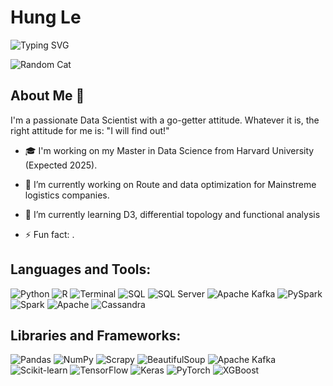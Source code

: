 
# Hung Le

![Typing SVG](https://readme-typing-svg.herokuapp.com?lines=Full+Stack+Machine+Learning+Developer&size=22)

![Random Cat](https://cataas.com/cat?time={{CURRENT_TIMESTAMP}})

## About Me 📌
I'm a passionate Data Scientist with a go-getter attitude. Whatever it is, the right attitude for me is: "I will find out!"

- 🎓 I'm working on my Master in Data Science from Harvard University (Expected 2025).
- 🔭 I’m currently working on Route and data optimization for Mainstreme logistics companies.
- 🌱 I’m currently learning D3, differential topology and functional analysis

- ⚡ Fun fact: .


## Languages and Tools:

<p>
  <!-- Python -->
  <img src="https://img.shields.io/badge/Python-3776AB?style=for-the-badge&logo=python&logoColor=white" alt="Python"/>
  <!-- R -->
  <img src="https://img.shields.io/badge/R-276DC3?style=for-the-badge&logo=r&logoColor=white" alt="R"/>
  <!-- Terminal -->
  <img src="https://img.shields.io/badge/Terminal-4D4D4D?style=for-the-badge&logo=gnu-bash&logoColor=white" alt="Terminal"/>
  <!-- SQL -->
  <img src="https://img.shields.io/badge/SQL-F80000?style=for-the-badge&logo=oracle&logoColor=white" alt="SQL"/>
  <!-- SQL Server -->
  <img src="https://img.shields.io/badge/SQL_Server-CC2927?style=for-the-badge&logo=microsoft-sql-server&logoColor=white" alt="SQL Server"/>
  <!-- Apache Kafka -->
  <img src="https://img.shields.io/badge/Apache_Kafka-231F20?style=for-the-badge&logo=apachekafka&logoColor=white" alt="Apache Kafka"/>
  <!-- PySpark -->
  <img src="https://img.shields.io/badge/PySpark-E25A1C?style=for-the-badge&logo=apache-spark&logoColor=white" alt="PySpark"/>
  <!-- Spark -->
  <img src="https://img.shields.io/badge/Spark-F47D30?style=for-the-badge&logo=apache-spark&logoColor=white" alt="Spark"/>
  <!-- Apache -->
  <img src="https://img.shields.io/badge/Apache-D22128?style=for-the-badge&logo=apache&logoColor=white" alt="Apache"/>
  <!-- Cassandra -->
  <img src="https://img.shields.io/badge/Cassandra-1287B1?style=for-the-badge&logo=apache-cassandra&logoColor=white" alt="Cassandra"/>
  <!-- Add other languages and tools as needed -->
</p>

## Libraries and Frameworks:

<p>
  <!-- Pandas -->
  <img src="https://img.shields.io/badge/Pandas-150458?style=for-the-badge&logo=pandas&logoColor=white" alt="Pandas"/>
  <!-- NumPy -->
  <img src="https://img.shields.io/badge/NumPy-013243?style=for-the-badge&logo=numpy&logoColor=white" alt="NumPy"/>
  <!-- Scrapy -->
  <img src="https://img.shields.io/badge/Scrapy-627D98?style=for-the-badge&logo=scrapy&logoColor=white" alt="Scrapy"/>
  <!-- BeautifulSoup -->
  <img src="https://img.shields.io/badge/BeautifulSoup-39477F?style=for-the-badge&logo=beautifulsoup&logoColor=white" alt="BeautifulSoup"/>
  <!-- Apache Kafka -->
  <img src="https://img.shields.io/badge/Apache_Kafka-231F20?style=for-the-badge&logo=apachekafka&logoColor=white" alt="Apache Kafka"/>
  <!-- Scikit-learn -->
  <img src="https://img.shields.io/badge/Scikit--learn-F7931E?style=for-the-badge&logo=scikit-learn&logoColor=white" alt="Scikit-learn"/>
  <!-- TensorFlow -->
  <img src="https://img.shields.io/badge/TensorFlow-FF6F00?style=for-the-badge&logo=tensorflow&logoColor=white" alt="TensorFlow"/>
  <!-- Keras -->
  <img src="https://img.shields.io/badge/Keras-D00000?style=for-the-badge&logo=keras&logoColor=white" alt="Keras"/>
  <!-- PyTorch -->
  <img src="https://img.shields.io/badge/PyTorch-EE4C2C?style=for-the-badge&logo=pytorch&logoColor=white" alt="PyTorch"/>
  <!-- XGBoost -->
  <img src="https://img.shields.io/badge/XGBoost-29A841?style=for-the-badge&logo=xgboost&logoColor=white" alt="XGBoost"/>
  <!-- Add other libraries and frameworks as needed -->
</p>


<!--
**HungMCLe/HungMCLe** is a ✨ _special_ ✨ repository because its `README.md` (this file) appears on your GitHub profile.

Here are some ideas to get you started:

- 🔭 I’m currently working on ...
- 🌱 I’m currently learning ...
- 👯 I’m looking to collaborate on ...
- 🤔 I’m looking for help with ...
- 💬 Ask me about ...
- 📫 How to reach me: ...
- 😄 Pronouns: ...
- ⚡ Fun fact: ...
-->

